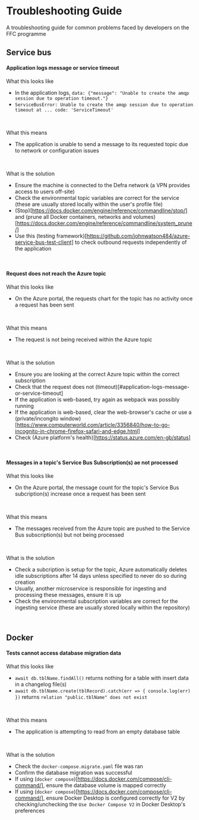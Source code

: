 # Troubleshooting Guide
A troubleshooting guide for common problems faced by developers on the FFC programme

## Service bus

#### Application logs message or service timeout

What this looks like
+ In the application logs, `data: {"message": "Unable to create the amqp session due to operation timeout."}` 
+ `ServiceBusError: Unable to create the amqp session due to operation timeout at ... code: 'ServiceTimeout'`
<br>

What this means
+ The application is unable to send a message to its requested topic due to network or configuration issues
<br>

What is the solution
+ Ensure the machine is connected to the Defra network (a VPN provides access to users off-site)
+ Check the environmental topic variables are correct for the service (these are usually stored locally within the user's profile file)
+ (Stop)[https://docs.docker.com/engine/reference/commandline/stop/] and (prune all Docker containers, networks and volumes)[https://docs.docker.com/engine/reference/commandline/system_prune/]
+ Use this (testing framework)[https://github.com/johnwatson484/azure-service-bus-test-client] to check outbound requests independently of the application
<br>

#### Request does not reach the Azure topic

What this looks like
+ On the Azure portal, the requests chart for the topic has no activity once a request has been sent
<br>

What this means
+ The request is not being received within the Azure topic
<br>

What is the solution
+ Ensure you are looking at the correct Azure topic within the correct subscription
+ Check that the request does not (timeout)[#application-logs-message-or-service-timeout]
+ If the application is web-based, try again as webpack was possibly running
+ If the application is web-based, clear the web-browser's cache or use a (private/incongito window)[https://www.computerworld.com/article/3356840/how-to-go-incognito-in-chrome-firefox-safari-and-edge.html]
+ Check (Azure platform's health)[https://status.azure.com/en-gb/status]
<br>

#### Messages in a topic's Service Bus Subscription(s) ae not processed

What this looks like
+ On the Azure portal, the message count for the topic's Service Bus subcription(s) increase once a request has been sent
<br>

What this means
+ The messages received from the Azure topic are pushed to the Service Bus subscription(s) but not being processed
<br>

What is the solution
+ Check a subcription is setup for the topic, Azure automatically deletes idle subscriptions after 14 days unless specified to never do so during creation
+ Usually, another microservice is responsible for ingesting and processing these messages, ensure it is up
+ Check the environmental subscription variables are correct for the ingesting service (these are usually stored locally within the repository)
<br>

## Docker

#### Tests cannot access database migration data

What this looks like
+ `await db.tblName.findAll()` returns nothing for a table with insert data in a changelog file(s)
+ `await db.tblName.create(tblRecord).catch(err => { console.log(err) })` returns `relation "public.tblName" does not exist`
<br>

What this means
+ The application is attempting to read from an empty database table
<br>

What is the solution
+ Check the `docker-compose.migrate.yaml` file was ran 
+ Confirm the database migration was successful
+ If using (`docker compose`)[https://docs.docker.com/compose/cli-command/], ensure the database volume is mapped correctly
+ If using (`docker compose`)[https://docs.docker.com/compose/cli-command/], ensure Docker Desktop is configured correctly for V2 by checking/unchecking the `Use Docker Compose V2` in Docker Desktop's preferences
